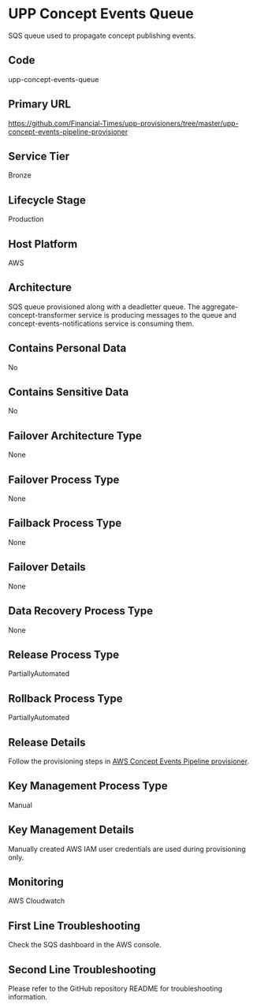 <!--
    Written in the format prescribed by https://github.com/Financial-Times/runbook.md.
    Any future edits should abide by this format.
-->
# UPP Concept Events Queue

SQS queue used to propagate concept publishing events.

## Code

upp-concept-events-queue

## Primary URL

https://github.com/Financial-Times/upp-provisioners/tree/master/upp-concept-events-pipeline-provisioner

## Service Tier

Bronze

## Lifecycle Stage

Production

## Host Platform

AWS

## Architecture

SQS queue provisioned along with a deadletter queue. The 
aggregate-concept-transformer service is producing messages to the queue and concept-events-notifications service is consuming them.

## Contains Personal Data

No

## Contains Sensitive Data

No

<!-- Placeholder - remove HTML comment markers to activate
## Can Download Personal Data
Choose Yes or No

...or delete this placeholder if not applicable to this system
-->

<!-- Placeholder - remove HTML comment markers to activate
## Can Contact Individuals
Choose Yes or No

...or delete this placeholder if not applicable to this system
-->

## Failover Architecture Type

None

## Failover Process Type

None

## Failback Process Type

None

## Failover Details

None

## Data Recovery Process Type

None

<!-- Placeholder - remove HTML comment markers to activate
## Data Recovery Details
Enter descriptive text satisfying the following:
The actions required to restore the data for this system. Either provide a set of numbered steps or a link to a detailed process that operations can follow.

...or delete this placeholder if not applicable to this system
-->

## Release Process Type

PartiallyAutomated

## Rollback Process Type

PartiallyAutomated

## Release Details

Follow the provisioning steps in [AWS Concept Events Pipeline provisioner](https://github.com/Financial-Times/upp-provisioners/blob/master/upp-concept-events-pipeline-provisioner/README.md).

<!-- Placeholder - remove HTML comment markers to activate
## Heroku Pipeline Name
Enter descriptive text satisfying the following:
This is the name of the Heroku pipeline for this system. If you don't have a pipeline, this is the name of the app in Heroku. A pipeline is a group of Heroku apps that share the same codebase where each app in a pipeline represents the different stages in a continuous delivery workflow, i.e. staging, production.

...or delete this placeholder if not applicable to this system
-->

## Key Management Process Type

Manual

## Key Management Details

Manually created AWS IAM user credentials are used during provisioning only.

## Monitoring

AWS Cloudwatch

## First Line Troubleshooting

Check the SQS dashboard in the AWS console.

## Second Line Troubleshooting

Please refer to the GitHub repository README for troubleshooting information.